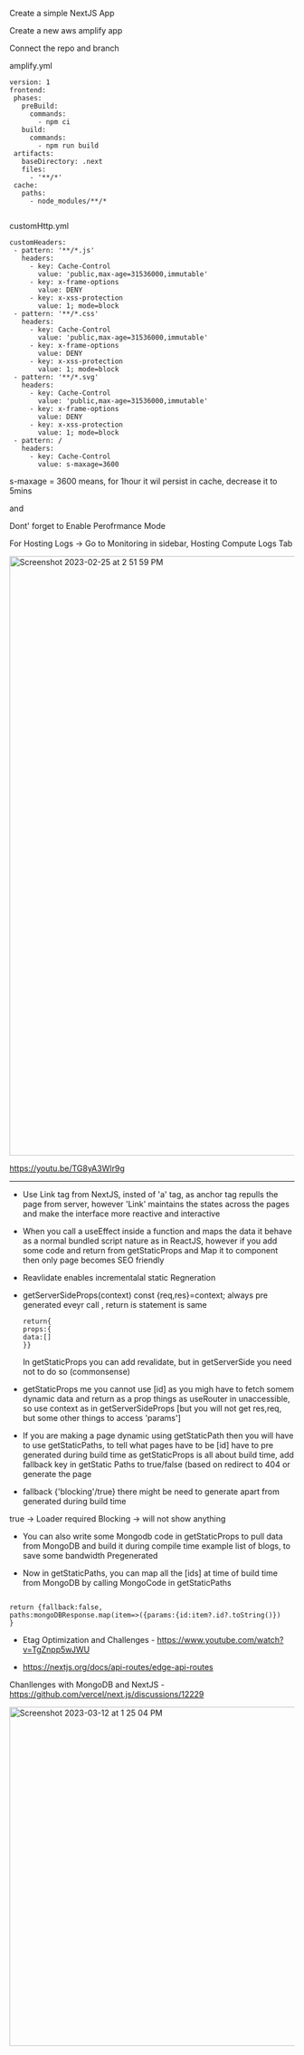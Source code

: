  Create a simple NextJS App
 
 
 
 Create a new aws amplify app 
 
 
 Connect the repo and branch
 
 
 amplify.yml
 
 
 ```
 version: 1
frontend:
  phases:
    preBuild:
      commands:
        - npm ci
    build:
      commands:
        - npm run build
  artifacts:
    baseDirectory: .next
    files:
      - '**/*'
  cache:
    paths:
      - node_modules/**/*


```
 
 
 
  customHttp.yml
 
 ```
 customHeaders:
  - pattern: '**/*.js'
    headers:
      - key: Cache-Control
        value: 'public,max-age=31536000,immutable'
      - key: x-frame-options
        value: DENY
      - key: x-xss-protection
        value: 1; mode=block
  - pattern: '**/*.css'
    headers:
      - key: Cache-Control
        value: 'public,max-age=31536000,immutable'
      - key: x-frame-options
        value: DENY
      - key: x-xss-protection
        value: 1; mode=block
  - pattern: '**/*.svg'
    headers:
      - key: Cache-Control
        value: 'public,max-age=31536000,immutable'
      - key: x-frame-options
        value: DENY
      - key: x-xss-protection
        value: 1; mode=block
  - pattern: /
    headers:
      - key: Cache-Control
        value: s-maxage=3600

```
 
 s-maxage = 3600 means, for 1hour it wil persist in cache, decrease it to 5mins
 
 and 
 
 Dont' forget to Enable Perofrmance Mode
 
 For Hosting Logs -> Go to Monitoring in sidebar, Hosting Compute Logs Tab 
 
 
 <img width="1059" alt="Screenshot 2023-02-25 at 2 51 59 PM" src="https://user-images.githubusercontent.com/69970001/221349352-d486444b-2008-4f0c-ac34-3e319ec3cae1.png">

 

https://youtu.be/TG8yA3WIr9g






--------------

- Use Link tag from NextJS, insted of 'a' tag, as anchor tag repulls the page from server, however 'Link' maintains the states across the pages and make the interface more reactive and interactive 
- When you call a useEffect inside a function and maps the data it behave as a normal bundled script nature as in ReactJS, however if you add some code and return from getStaticProps and Map it to component then only page becomes SEO friendly
- Reavlidate enables incrementalal static Regneration
- getServerSideProps(context)
   const {req,res}=context; always pre generated eveyr call , return is statement is same
   
   ```
   return{
   props:{
   data:[]
   }}
   ```
   In getStaticProps you can add revalidate, but in getServerSide you need not to do so (commonsense)
- getStaticProps me you cannot use [id] as you migh have to fetch somem dynamic data and return as a prop  things as useRouter in unaccessible, so use context as in getServerSideProps [but you will not get res,req, but some other things to access 'params']
- If you are making a page dynamic using getStaticPath then you will have to use getStaticPaths, to tell what pages have to be [id] have to pre generated during build time as getStaticProps is all about build time, add fallback key in getStatic Paths to true/false (based on redirect to 404 or generate the page

- fallback {'blocking'/true} there might be need to generate apart from generated during build time

true -> Loader required
Blocking -> will not show anything



- You can also write some Mongodb code in getStaticProps to pull data from MongoDB and build it during compile time example list of blogs, to save some bandwidth Pregenerated

- Now in getStaticPaths, you can map all the [ids] at time of build time from MongoDB by calling MongoCode in getStaticPaths

```

return {fallback:false,
paths:mongoDBResponse.map(item=>({params:{id:item?.id?.toString()})
}

```

- Etag Optimization and Challenges - https://www.youtube.com/watch?v=TgZnpp5wJWU

- https://nextjs.org/docs/api-routes/edge-api-routes




Chanllenges with MongoDB and NextJS - https://github.com/vercel/next.js/discussions/12229





<img width="599" alt="Screenshot 2023-03-12 at 1 25 04 PM" src="https://user-images.githubusercontent.com/69970001/225757738-66f54ca4-9690-41bb-a447-ffab29f76b04.png">


